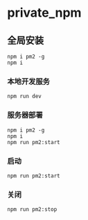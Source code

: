 # private_npm

## 全局安装
```shell
npm i pm2 -g
npm i 
```

### 本地开发服务
```shell
npm run dev
```

### 服务器部署
```shell
npm i pm2 -g
npm i 
npm run pm2:start
```
### 启动 
```shell
npm run pm2:start 
```
### 关闭 
```shell
npm run pm2:stop
```